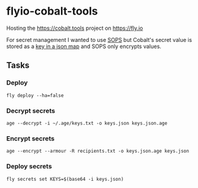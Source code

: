 # flyio-cobalt-tools
 Hosting the https://cobalt.tools project on https://fly.io

 For secret management I wanted to use [SOPS](https://github.com/getsops/sops) but Cobalt's secret value is stored as a [key in a json map](https://github.com/imputnet/cobalt/blob/main/docs/run-an-instance.md#api-key-file-format) and SOPS only encrypts values.

## Tasks
### Deploy
```shell
fly deploy --ha=false
```

### Decrypt secrets
```shell
age --decrypt -i ~/.age/keys.txt -o keys.json keys.json.age
```

### Encrypt secrets
```shell
age --encrypt --armour -R recipients.txt -o keys.json.age keys.json
```

### Deploy secrets
```shell
fly secrets set KEYS=$(base64 -i keys.json)
```
